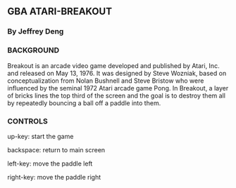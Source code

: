 ## GBA ATARI-BREAKOUT
### By Jeffrey Deng
### BACKGROUND
Breakout is an arcade video game developed and published by Atari, Inc. and released on May 13, 1976. It was designed by Steve Wozniak, based on conceptualization from Nolan Bushnell and Steve Bristow who were influenced by the seminal 1972 Atari arcade game Pong. In Breakout, a layer of bricks lines the top third of the screen and the goal is to destroy them all by repeatedly bouncing a ball off a paddle into them. 
### CONTROLS
up-key: start the game

backspace: return to main screen

left-key: move the paddle left

right-key: move the paddle right


